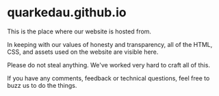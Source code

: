 # quarkedau.github.io

This is the place where our website is hosted from.

In keeping with our values of honesty and transparency, all of the HTML, CSS, and assets used on the website are visible here.

Please do not steal anything. We've worked very hard to craft all of this.

If you have any comments, feedback or technical questions, feel free to buzz us to do the things.
